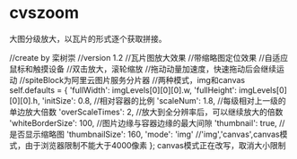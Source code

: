 # cvszoom
大图分级放大，以瓦片的形式逐个获取拼接。

//create by 栾树崇
//version 1.2
//瓦片图放大效果
//带缩略图定位效果
//自适应鼠标和触摸设备
//双击放大，滚轮缩放
//拖动动量加速度，快速拖动后会继续运动
//spiteBlock为阿里云图片服务分片器
//两种模式，img和canvas
        self.defaults = {
            'fullWidth': imgLevels[0][0][0].w,
            'fullHeight': imgLevels[0][0][0].h,
            'initSize': 0.8, //相对容器的比例
            'scaleNum': 1.8, //每级相对上一级的单边放大倍数
            'overScaleTimes': 2, //放大到全分辨率后，可以继续放大的倍数
            'whiteBorderSize': 100, //图片边缘与容器边缘的最大间隙
            'thumbnail': true, //是否显示缩略图
            'thumbnailSize': 160,
            'mode': 'img' //'img','canvas',canvas模式，由于浏览器限制不能大于4000像素
        };
canvas模式正在改写，取消大小限制
